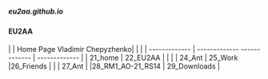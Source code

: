 ##### eu2aa.github.io
####  EU2AA
|  | Home Page Vladimir Chepyzhenko|  |  |
| ------------- | -------------  ------------- | ------------- |
| 21_home | 22_EU2AA |  |  |
| 24_Ant | 25_Work |26_Friends  |  |
| 27_Ant |  |28_RM1_AO-21_RS14  | 29_Downloads |
